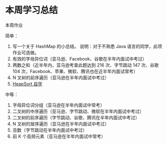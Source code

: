 # 本周学习总结

本周作业

简单：

1. 写一个关于 HashMap 的小总结。 说明：对于不熟悉 Java 语言的同学，此项作业可选做。
2. 有效的字母异位词（亚马逊、Facebook、谷歌在半年内面试中考过）
3. 两数之和（近半年内，亚马逊考查此题达到 216 次、字节跳动 147 次、谷歌 104 次，Facebook、苹果、微软、腾讯也在近半年内面试常考）
4. N 叉树的前序遍历（亚马逊在半年内面试中考过）
5. [HeapSort 自学](https://www.geeksforgeeks.org/heap-sort/)

中等：

1. 字母异位词分组（亚马逊在半年内面试中常考）
2. 二叉树的中序遍历（亚马逊、字节跳动、微软在半年内面试中考过）
3. 二叉树的前序遍历（字节跳动、谷歌、腾讯在半年内面试中考过）
4. N 叉树的层序遍历（亚马逊在半年内面试中考过）
5. 丑数（字节跳动在半年内面试中考过）
6. 前 K 个高频元素（亚马逊在半年内面试中常考）
